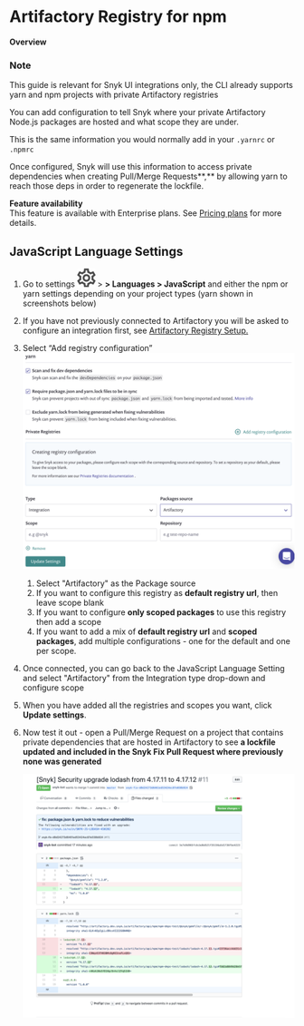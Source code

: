 # Artifactory Registry for npm

**Overview**

### Note

This guide is relevant for Snyk UI integrations only, the CLI already supports yarn and npm projects with private Artifactory registries

You can add configuration to tell Snyk where your private Artifactory Node.js packages are hosted and what scope they are under.

This is the same information you would normally add in your `.yarnrc` or `.npmrc`

Once configured, Snyk will use this information to access private dependencies when creating Pull/Merge Requests**,** by allowing yarn to reach those deps in order to regenerate the lockfile.

**Feature availability**  
This feature is available with Enterprise plans. See [Pricing plans](https://snyk.io/plans/) for more details.

## JavaScript Language Settings

1. Go to settings ![cog\_icon.png](../../.gitbook/assets/cog_icon.png) &gt; **&gt; Languages &gt; JavaScript** and either the npm or yarn settings depending on your project types \(yarn shown in screenshots below\)
2. If you have not previously connected to Artifactory you will be asked to configure an integration first, see [Artifactory Registry Setup.](https://support.snyk.io/hc/en-us/articles/360013805638) 
3. Select “Add registry configuration”   ![Screenshot\_2020-06-03\_at\_17.19.41.png](../../.gitbook/assets/screenshot_2020-06-03_at_17.19.41.png)
   1. Select "Artifactory" as the Package source
   2. If you want to configure this registry as **default registry url**, then leave scope blank
   3. If you want to configure **only scoped packages** to use this registry then add a scope
   4. If you want to add a mix of **default registry url** and **scoped packages**, add multiple configurations - one for the default and one per scope.  
4. Once connected, you can go back to the JavaScript Language Setting and select "Artifactory" from the Integration type drop-down and configure scope  
5. When you have added all the registries and scopes you want, click **Update settings**.
6. Now test it out - open a Pull/Merge Request on a project that contains private dependencies that are hosted in Artifactory to see **a lockfile updated and included in the Snyk Fix Pull Request where previously none was generated**

   ![image4.png](../../.gitbook/assets/image4-3-.png)

